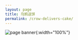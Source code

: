 ```yaml
---
layout: page
title: 乌鸦送饼
permalink: /crow-delivers-cake/
---
```

![page banner](/assets/images/placeholder.png){:width="100%"}